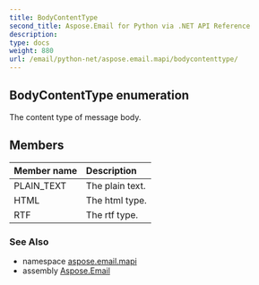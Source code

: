 ```yaml
---
title: BodyContentType
second_title: Aspose.Email for Python via .NET API Reference
description: 
type: docs
weight: 880
url: /email/python-net/aspose.email.mapi/bodycontenttype/
---
```


## BodyContentType enumeration

The content type of message body.

## Members
| Member name | Description |
| :- | :- |
|PLAIN_TEXT|The plain text.|
|HTML|The html type.|
|RTF|The rtf type.|

### See Also

* namespace [aspose.email.mapi](/email/python-net/aspose.email.mapi/)
* assembly [Aspose.Email](/slides/python-net/)

